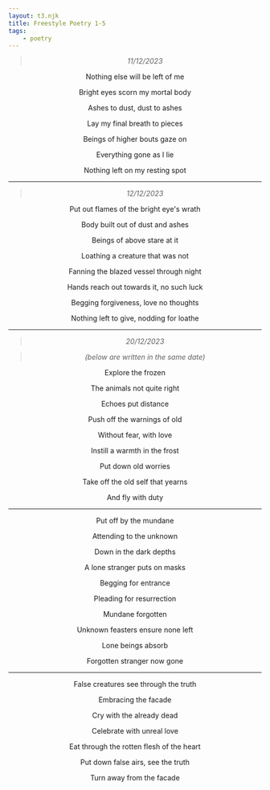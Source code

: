 ```yaml
---
layout: t3.njk
title: Freestyle Poetry 1-5
tags:
    - poetry
---
```

<style>
   p{
    text-align: center;
   }
</style>

> *11/12/2023*

Nothing else will be left of me 

Bright eyes scorn my mortal body 

Ashes to dust, dust to ashes 

Lay my final breath to pieces 

Beings of higher bouts gaze on 

Everything gone as I lie 

Nothing left on my resting spot

---

> *12/12/2023*

Put out flames of the bright eye's wrath 

Body built out of dust and ashes 

Beings of above stare at it 

Loathing a creature that was not 

Fanning the blazed vessel through night

Hands reach out towards it, no such luck 

Begging forgiveness, love no thoughts 

Nothing left to give, nodding for loathe

---

> *20/12/2023*

> *(below are written in the same date)*

Explore the frozen

The animals not quite right

Echoes put distance

Push off the warnings of old

Without fear, with love

Instill a warmth in the frost

Put down old worries

Take off the old self that yearns

And fly with duty

---

Put off by the mundane

Attending to the unknown

Down in the dark depths

A lone stranger puts on masks

Begging for entrance

Pleading for resurrection

Mundane forgotten

Unknown feasters ensure none left

Lone beings absorb

Forgotten stranger now gone

---

False creatures see through the truth

Embracing the facade

Cry with the already dead

Celebrate with unreal love

Eat through the rotten flesh of the heart

Put down false airs, see the truth

Turn away from the facade